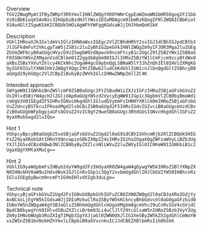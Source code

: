 Overview
`TGV2ZWwgMyAtIFByZWRpY3RhYmxlIHNlZWQgYXR0YWNrCgpEaWZmaWN1bHR5OgogIFJ1bGVzOiBbKioqXSAoNzc3IHdpbiBzdHJlYWssIDIwMDAgcm91bmRzKQogIFNlZWQ6ICBbKiotXSAodGltZSgwKSkKICBQUk5HOiAgWFhYWFggKGdsaWJjIHJhbmQoKSkK`


Description
`VGhlIHRoaXJkIGxldmVsIGlzIHN0aWxsIGEgc2VlZCBhdHRhY2ssIGJ1dCBhIGJpdCBtb3JlIGFkdmFuY2VkLgpTaW5jZSB1c2luZyBhIGZpeGVkIHNlZWQgZm9yIFJOR3Mga2luZGEgZGVmZWF0cyB0aGUgcHVycG9zZSwgbW9zdApwcm9ncmFtcyB1c2Ugc29tZSB2YWx1ZSB0aGF0IGNoYW5nZXMganVzdCBlbm91Z2ggdG8gbm90IGJlIHRoZSBzYW1lCmFjcm9zcyBtdWx0aXBsZSBsYXVuY2hlcy4KCkNhc2UgaW4gcG9pbnQgLSBNaW5lY3JhZnQhIEl0IHVzZXMgKG9yIGF0IGxlYXN0IHVzZWQgYXQgc29tZSBwb2ludCkKdGhlIGN1cnJlbnQgdGltZSBhcyB0aGUgd29ybGQgc2VlZCBpZiBubyBzZWVkIGlzIHNwZWNpZmllZC4K`


Intended approach
`SWYgeW91IGNhbiBnZW5lcmF0ZSB0aGUgc2FtZSBudW1iZXJzIGFzIHRoZSBjaGFsbGVuZ2UsIHlvdSBjYW4gcHJlZGljdAp0aGUgYW5zd2VycyEgWW91IGp1c3QgbmVlZCB0byBmaWd1cmUgb3V0IGEgd2F5IHRvIGNvcHkgdGhlIGludGVybmFsIHN0YXRlCm9mIHRoZSBjaGFsbGVuZ2UncyBSTkcuIFRoaXMgd2lsbCBiZSB0aGUgd2F5IHRvIGdvIGZvciB0aGUgcmVzdCBvZiB0aGUgbWFpbgpjaGFsbGVuZ2VzIC0gY29weSB0aGUgc3RhdGUsIGNvcHkgdGhlIGFsZ29yaXRobSwgd2luIQo=`


Hint 1
`VGhpcyBpcyB0aGUgb25seSBjaGFsbGVuZ2Ugd2l0aG91dCBhIGhhcmRjb2RlZCBQUk5HIGFsZ29yaXRobSAtIHRoYXQncwpieSBkZXNpZ24sIHRvIG1ha2UgaXQgZWFzaWVyLiBZb3UgYXJlIG5vdCBzdXBwb3NlZCB0byByZXZlcnNlLWVuZ2luZWVyIGl0IC0KeW91IGNhbiB1c2UgaXQgYXMtaXMuCg==`


Hint 2
`VGhlIG9yaWdpbmFsIHByb2dyYW0gd2FzIHdyaXR0ZW4gaW4gQywgYW5kIHRoZSBlYXNpZXN0IHNvbHV0aW9uIHdvdWxkIGJlCnRvIGp1c3QgY2xvbmUgdGhlIHJlbGV2YW50IHBhcnRzIGluIGEgQyBwcm9ncmFtIG9mIHlvdXIgb3duLgo=`


Technical note
`VGhpcyBjaGFsbGVuZ2Ugd2FzIGNvbXBpbGVkIGFuZCB0ZXN0ZWQgd2l0aCB3aXRoIGdjYyAxNC4xLjEgYW5kIGdsaWJjIDIuMzkuClRoZSByYW5kKCkncyBhbGdvcml0aG0gaGFzbid0IGNoYW5nZWQgaW4gYSB3aGlsZSBhbmQgdGhlcmUgaXMgbm8gcmVhc29uCnRvIGV4cGVjdCBpdCB0bywgYnV0IHlvdSBuZXZlciBrbm93Li4uClJlY29tcGlsaW5nIHRoZSBzb3VyY2UgZm9yIHNvbWUgb3RoZXIgT1Mgb3IgYXJjaGl0ZWN0dXJlIG1heSByZW5kZXIgdGhlCmNoYWxsZW5nZSB1bnNvbHZhYmxlLCBpbiB0aGVvcnkuICJJdCBEZXBlbmRzIih0bSkK`
